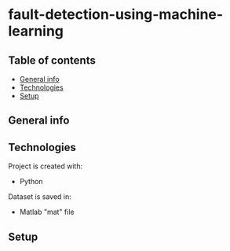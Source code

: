 # fault-detection-using-machine-learning

## Table of contents
* [General info](#general-info)
* [Technologies](#technologies)
* [Setup](#setup)

## General info

	
## Technologies
Project is created with:
* Python

Dataset is saved in:
* Matlab "mat" file
	
## Setup
